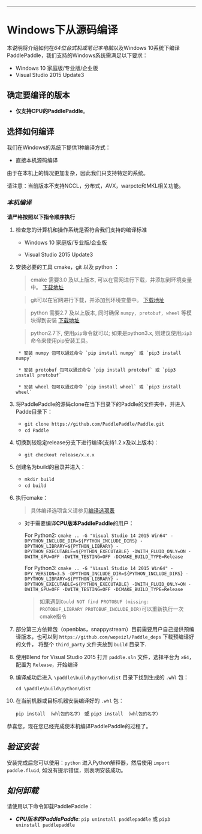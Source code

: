 ***
# **Windows下从源码编译**

本说明将介绍如何在*64位台式机或笔记本电脑*以及Windows 10系统下编译PaddlePaddle，我们支持的Windows系统需满足以下要求：

* Windows 10 家庭版/专业版/企业版
* Visual Studio 2015 Update3

## 确定要编译的版本
* **仅支持CPU的PaddlePaddle**。

<!--* 支持GPU的PaddlePaddle，为了使得PaddlePaddle程序运行的更加迅速，我们通常使用GPU对PaddlePaddle程序进行加速，但安装GPU版本的PaddlePaddle需要先拥有满足以下条件的NVIDIA? GPU（具体安装流程和配置请务必参见NVIDIA官方文档：[For CUDA](https://docs.nvidia.com/cuda/cuda-installation-guide-linux/)，[For cuDNN](https://docs.nvidia.com/deeplearning/sdk/cudnn-install/)）
	* *Cuda 工具包9.0配合cuDNN v7*
	* *Cuda 工具包8.0配合cuDNN v7*
	* *GPU运算能力超过1.0的硬件设备*-->

## 选择如何编译
我们在Windows的系统下提供1种编译方式：

* 直接本机源码编译

由于在本机上的情况更加复杂，因此我们只支持特定的系统。

请注意：当前版本不支持NCCL，分布式，AVX，warpctc和MKL相关功能。

<a name="ct_source"></a>

### ***本机编译***

**请严格按照以下指令顺序执行**

1. 检查您的计算机和操作系统是否符合我们支持的编译标准

    * Windows 10 家庭版/专业版/企业版
    
    * Visual Studio 2015 Update3

2. 安装必要的工具 cmake，git 以及 python ：

    > cmake 需要3.0 及以上版本, 可以在官网进行下载，并添加到环境变量中。 [下载地址](https://cmake.org/download/)
    
    > git可以在官网进行下载，并添加到环境变量中。 [下载地址](https://gitforwindows.org/)
    
    > python 需要2.7 及以上版本, 同时确保 `numpy, protobuf, wheel` 等模块得到安装 [下载地址](https://www.python.org/download/releases/2.7/)
    
    > python2.7下, 使用`pip`命令就可以; 如果是python3.x, 则建议使用`pip3`命令来使用pip安装工具。
    
        * 安装 numpy 包可以通过命令 `pip install numpy` 或 `pip3 install numpy`
        
        * 安装 protobuf 包可以通过命令 `pip install protobuf` 或 `pip3 install protobuf`
        
        * 安装 wheel 包可以通过命令 `pip install wheel` 或 `pip3 install wheel`

3. 将PaddlePaddle的源码clone在当下目录下的Paddle的文件夹中，并进入Padde目录下：

	- `git clone https://github.com/PaddlePaddle/Paddle.git`
	- `cd Paddle`

4. 切换到较稳定release分支下进行编译(支持1.2.x及以上版本)：

	- `git checkout release/x.x.x`

5. 创建名为build的目录并进入：

	- `mkdir build`
	- `cd build`

6. 执行cmake：

	>具体编译选项含义请参见[编译选项表](../Tables.html/#Compile)<!--TODO：Link 安装选项表到这里-->


	*  对于需要编译**CPU版本PaddlePaddle**的用户：

		For Python2: `cmake .. -G "Visual Studio 14 2015 Win64" -DPYTHON_INCLUDE_DIR=${PYTHON_INCLUDE_DIRS}
			 -DPYTHON_LIBRARY=${PYTHON_LIBRARY}
			 -DPYTHON_EXECUTABLE=${PYTHON_EXECUTABLE} -DWITH_FLUID_ONLY=ON -DWITH_GPU=OFF -DWITH_TESTING=OFF -DCMAKE_BUILD_TYPE=Release`
			 
		For Python3: `cmake .. -G "Visual Studio 14 2015 Win64" -DPY_VERSION=3.5 -DPYTHON_INCLUDE_DIR=${PYTHON_INCLUDE_DIRS}
			 -DPYTHON_LIBRARY=${PYTHON_LIBRARY}
			 -DPYTHON_EXECUTABLE=${PYTHON_EXECUTABLE} -DWITH_FLUID_ONLY=ON -DWITH_GPU=OFF -DWITH_TESTING=OFF -DCMAKE_BUILD_TYPE=Release`

		> 如果遇到`Could NOT find PROTOBUF (missing:  PROTOBUF_LIBRARY PROTOBUF_INCLUDE_DIR)`可以重新执行一次cmake指令

7. 部分第三方依赖包（openblas，snappystream）目前需要用户自己提供预编译版本，也可以到 `https://github.com/wopeizl/Paddle_deps` 下载预编译好的文件， 将整个 `third_party` 文件夹放到 `build` 目录下.

8. 使用Blend for Visual Studio 2015 打开 `paddle.sln` 文件，选择平台为 `x64`，配置为 `Release`，开始编译

9. 编译成功后进入 `\paddle\build\python\dist` 目录下找到生成的 `.whl` 包：
  
	`cd \paddle\build\python\dist`

10. 在当前机器或目标机器安装编译好的 `.whl` 包：

	`pip install （whl包的名字）` 或 `pip3 install （whl包的名字）`

恭喜您，现在您已经完成使本机编译PaddlePaddle的过程了。


## ***验证安装***
安装完成后您可以使用：`python` 进入Python解释器，然后使用 `import paddle.fluid`, 如沒有提示错误，则表明安装成功。

## ***如何卸载***
请使用以下命令卸载PaddlePaddle：

* ***CPU版本的PaddlePaddle***: `pip uninstall paddlepaddle` 或 `pip3 uninstall paddlepaddle`
